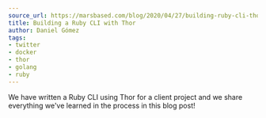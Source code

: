 ```yaml
---
source_url: https://marsbased.com/blog/2020/04/27/building-ruby-cli-thor/
title: Building a Ruby CLI with Thor
author: Daniel Gómez
tags:
- twitter
- docker
- thor
- golang
- ruby
---
```


We have written a Ruby CLI using Thor for a client project and we share everything we\'ve learned in the process in this blog post!
